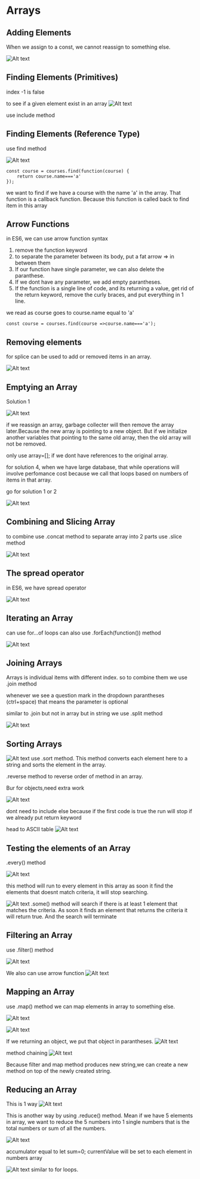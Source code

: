 # Arrays

## Adding Elements

When we assign to a const, we cannot reassign to something else.

![Alt text](image-42.png)

## Finding Elements (Primitives)
index -1 is false

to see if a given element exist in an array
![Alt text](../Images/image-43.png)

use include method

## Finding Elements (Reference Type)
use find method

![Alt text](../Images/image-44.png)

```
const course = courses.find(function(course) {
    return course.name==='a'
});
```

we want to find if we have a course with the name 'a' in the array. That function is a callback function. Because this function is called back to find item in this array

## Arrow Functions
in ES6, we can use arrow function syntax

1. remove the function keyword
2. to separate the parameter between its body, put a fat arrow => in between them
3. If our function have single parameter, we can also delete the paranthese.
4. If we dont have any parameter, we add empty parantheses.
5. If the function is a single line of code, and its returning a value, get rid of the return keyword, remove the curly braces, and put everything in 1 line.

we read as course goes to course.name equal to 'a'
```
const course = courses.find(course =>course.name==='a');
```

## Removing elements
for splice can be used to add or removed items in an array. 

![Alt text](../Images/image-45.png)


## Emptying an Array

Solution 1

![Alt text](../Images/image-46.png)

if we reassign an array, garbage collecter will then remove the array later.Because the new array is pointing to a new object. But if we initialize another variables that pointing to the same old array, then the old array will not be removed.

only use array=[]; if we dont have references to the original array. 

for solution 4, when we have large database, that while operations will involve perfomance cost because we call that loops based on numbers of items in that array. 

go for solution 1 or 2

![Alt text](../Images/image-47.png)

## Combining and Slicing Array
to combine use .concat method
to separate array into 2 parts use .slice method

![Alt text](../Images/image-48.png)

## The spread operator
in ES6, we have spread operator

![Alt text](../Images/image-49.png)

## Iterating an Array
can use for...of loops
can also use .forEach(function()) method

![Alt text](../Images/image-50.png)

## Joining Arrays
Arrays is individual items with different index. so to combine them we use .join method

whenever we see a question mark in the dropdown parantheses (ctrl+space) that means the parameter is optional

similar to .join but not in array but in string we use .split method

![Alt text](../Images/image-51.png)

## Sorting Arrays

![Alt text](../Images/image-52.png)
use .sort method. This method converts each element here to a string and sorts the element in the array.

.reverse method to reverse order of method in an array.

Bur for objects,need extra work

![Alt text](../Images/image-53.png)

dont need to include else because if the first code is true the run will stop if we already put return keyword

head to ASCII table
![Alt text](../Images/image-54.png)

## Testing the elements of an Array
.every() method

![Alt text](../Images/image-55.png)

this method will run to every element in this array as soon it find the elements that doesnt match criteria, it will stop searching.

![Alt text](../Images/image-56.png)
.some() method will search if there is at least 1 element that matches the criteria. As soon it finds an element that returns the criteria it will return true. And the search will terminate

## Filtering an Array
use .filter() method 

![Alt text](../Images/image-57.png)

We also can use arrow function
![Alt text](../Images/image-58.png)

## Mapping an Array
use .map() method
we can map elements in array to something else. 

![Alt text](../Images/image-59.png)

![Alt text](../Images/image-60.png)

If we returning an object, we put that object in parantheses. 
![Alt text](../Images/image-61.png) 

method chaining
![Alt text](../Images/image-62.png)

Because filter and map method produces new string,we can create a new method on top of the newly created string.


## Reducing an Array
This is 1 way
![Alt text](../Images/image-63.png)

This is another way by using .reduce() method. Mean if we have 5 elements in array, we want to reduce the 5 numbers into 1 single numbers that is the total numbers or sum of all the numbers.

![Alt text](../Images/image-64.png)

accumulator equal to let sum=0;
currentValue will be set to each element in numbers array

![Alt text](../Images/image-65.png)
similar to for loops. 













